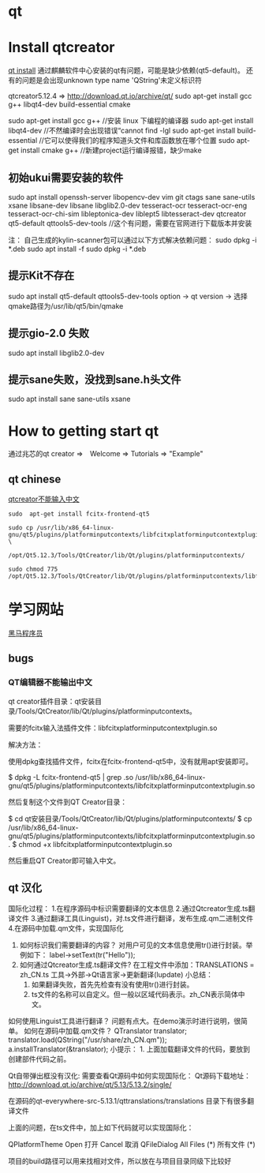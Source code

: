 # qt

# Install qtcreator
[qt install](https://wiki.qt.io/Install_Qt_5_on_Ubuntu)
通过麒麟软件中心安装的qt有问题，可能是缺少依赖(qt5-default)。
还有的问题是会出现unknown type name 'QString'未定义标识符

qtcreator5.12.4 => http://download.qt.io/archive/qt/
sudo apt-get install gcc g++ libqt4-dev build-essential cmake

sudo apt-get install gcc g++   //安装 linux 下编程的编译器
sudo apt-get install libqt4-dev  //不然编译时会出现错误“cannot find -lgl
sudo apt-get install build-essential //它可以使得我们的程序知道头文件和库函数放在哪个位置
sudo apt-get install cmake g++ //新建project运行编译报错，缺少make


## 初始ukui需要安装的软件
sudo apt install openssh-server
                 libopencv-dev
                 vim git ctags
                 sane sane-utils xsane libsane-dev libsane
                 libglib2.0-dev
                 tesseract-ocr tesseract-ocr-eng tesseract-ocr-chi-sim libleptonica-dev liblept5 libtesseract-dev
                 qtcreator qt5-default qttools5-dev-tools //这个有问题，需要在官网进行下载版本并安装

注：
自己生成的kylin-scanner包可以通过以下方式解决依赖问题：
sudo dpkg -i *.deb
sudo apt install -f
sudo dpkg -i *.deb

## 提示Kit不存在
sudo apt install qt5-default qttools5-dev-tools
option -> qt version -> 选择qmake路径为/usr/lib/qt5/bin/qmake

## 提示gio-2.0 失败
sudo apt install libglib2.0-dev

## 提示sane失败，没找到sane.h头文件
sudo apt install sane sane-utils xsane


# How to getting start qt
通过兆芯的qt creator =>　Welcome => Tutorials => "Example"

## qt chinese
[qtcreator不能输入中文](https://blog.csdn.net/qq_42608626/article/details/95992101)
```
sudo  apt-get install fcitx-frontend-qt5

sudo cp /usr/lib/x86_64-linux-gnu/qt5/plugins/platforminputcontexts/libfcitxplatforminputcontextplugin.so  \
    /opt/Qt5.12.3/Tools/QtCreator/lib/Qt/plugins/platforminputcontexts/

sudo chmod 775 /opt/Qt5.12.3/Tools/QtCreator/lib/Qt/plugins/platforminputcontexts/libfcitxplatforminputcontextplugin.so

```

# 学习网站
[黑马程序员](https://www.bilibili.com/video/av20446734?p=8)


## bugs
### QT编辑器不能输出中文
qt creator插件目录：qt安装目录/Tools/QtCreator/lib/Qt/plugins/platforminputcontexts。

需要的fcitx输入法插件文件：libfcitxplatforminputcontextplugin.so

解决方法：

使用dpkg查找插件文件，fcitx在fcitx-frontend-qt5中，没有就用apt安装即可。

$ dpkg -L fcitx-frontend-qt5 | grep .so /usr/lib/x86_64-linux-gnu/qt5/plugins/platforminputcontexts/libfcitxplatforminputcontextplugin.so

然后复制这个文件到QT Creator目录：

$ cd qt安装目录/Tools/QtCreator/lib/Qt/plugins/platforminputcontexts/
$ cp /usr/lib/x86_64-linux-gnu/qt5/plugins/platforminputcontexts/libfcitxplatforminputcontextplugin.so .
$ chmod +x libfcitxplatforminputcontextplugin.so

然后重启QT Creator即可输入中文。


## qt 汉化
国际化过程：
1.在程序源码中标识需要翻译的文本信息
2.通过Qtcreator生成.ts翻译文件
3.通过翻译工具(Linguist)，对.ts文件进行翻译，发布生成.qm二进制文件
4.在源码中加载.qm文件，实现国际化

1. 如何标识我们需要翻译的内容？
  对用户可见的文本信息使用tr()进行封装。举例如下：
   label->setText(tr("Hello"));
2. 如何通过Qtcreator生成.ts翻译文件?
  在工程文件中添加：TRANSLATIONS = zh_CN.ts
  工具->外部->Qt语言家->更新翻译(lupdate)
小总结：
    1. 如果翻译失败，首先先检查有没有使用tr()进行封装。
    2. ts文件的名称可以自定义。但一般以区域代码表示。zh_CN表示简体中文。

如何使用Linguist工具进行翻译？
  问题有点大。在demo演示时进行说明，很简单。
如何在源码中加载.qm文件？
  QTranslator translator;
  translator.load(QString("/usr/share/zh_CN.qm"));
  a.installTranslator(&translator);
小提示：
    1. 上面加载翻译文件的代码，要放到创建部件代码之前。

Qt自带弹出框没有汉化:
需要查看Qt源码中如何实现国际化：
Qt源码下载地址：
  http://download.qt.io/archive/qt/5.13/5.13.2/single/

在源码的qt-everywhere-src-5.13.1/qttranslations/translations 目录下有很多翻译文件

上面的问题，在ts文件中，加上如下代码就可以实现国际化：

</context>
<context>
    <name>QPlatformTheme</name>
    <message>
        <location filename="qplatformtheme.cpp" line="+704"/>
        <source>Open</source>
        <translation>打开</translation>
    </message>
    <message>
        <location line="+18"/>
        <source>Cancel</source>
        <translation>取消</translation>
    </message>
</context>
<context>
    <name>QFileDialog</name>
    <message>
        <source>All Files (*)</source>
        <translation>所有文件 (*)</translation>
    </message>
</context>

项目的build路径可以用来找相对文件，所以放在与项目目录同级下比较好
